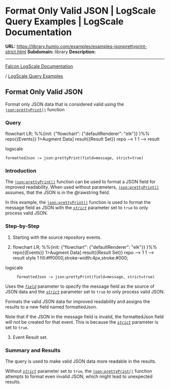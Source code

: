 # Format Only Valid JSON | LogScale Query Examples | LogScale Documentation

**URL:** https://library.humio.com/examples/examples-jsonprettyprint-strict.html
**Subdomain:** library
**Description:** 

---

[Falcon LogScale Documentation](https://library.humio.com)

/ [LogScale Query Examples](examples.html)

## Format Only Valid JSON

Format only JSON data that is considered valid using the [`json:prettyPrint()`](https://library.humio.com/data-analysis/functions-json-prettyprint.html) function 

### Query

flowchart LR; %%{init: {"flowchart": {"defaultRenderer": "elk"}} }%% repo{{Events}} 1>Augment Data] result{{Result Set}} repo --> 1 1 --> result

logscale
    
    
    formattedJson := json:prettyPrint(field=message, strict=true)

### Introduction

The [`json:prettyPrint()`](https://library.humio.com/data-analysis/functions-json-prettyprint.html) function can be used to format a JSON field for improved readability. When used without parameters, [`json:prettyPrint()`](https://library.humio.com/data-analysis/functions-json-prettyprint.html) assumes, that the JSON is in the @rawstring field. 

In this example, the [`json:prettyPrint()`](https://library.humio.com/data-analysis/functions-json-prettyprint.html) function is used to format the message field as JSON with the [_`strict`_](https://library.humio.com/data-analysis/functions-json-prettyprint.html#query-functions-json-prettyprint-strict) parameter set to `true` to only process valid JSON. 

### Step-by-Step

  1. Starting with the source repository events.

  2. flowchart LR; %%{init: {"flowchart": {"defaultRenderer": "elk"}} }%% repo{{Events}} 1>Augment Data] result{{Result Set}} repo --> 1 1 --> result style 1 fill:#ff0000,stroke-width:4px,stroke:#000;

logscale
         
         formattedJson := json:prettyPrint(field=message, strict=true)

Uses the [_`field`_](https://library.humio.com/data-analysis/functions-json-prettyprint.html#query-functions-json-prettyprint-field) parameter to specify the message field as the source of JSON data and the [_`strict`_](https://library.humio.com/data-analysis/functions-json-prettyprint.html#query-functions-json-prettyprint-strict) parameter set to `true` to only process valid JSON. 

Formats the valid JSON data for improved readability and assigns the results to a new field named formattedJson. 

Note that if the JSON in the message field is invalid, the formattedJson field will not be created for that event. This is because the [_`strict`_](https://library.humio.com/data-analysis/functions-json-prettyprint.html#query-functions-json-prettyprint-strict) parameter is set to `true`. 

  3. Event Result set.




### Summary and Results

The query is used to make valid JSON data more readable in the results. 

Without [_`strict`_](https://library.humio.com/data-analysis/functions-json-prettyprint.html#query-functions-json-prettyprint-strict) parameter set to `true`, the [`json:prettyPrint()`](https://library.humio.com/data-analysis/functions-json-prettyprint.html) function attempts to format even invalid JSON, which might lead to unexpected results.
